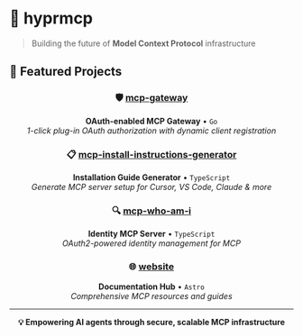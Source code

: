 # 🚀 hyprmcp

> Building the future of **Model Context Protocol** infrastructure

## 🌟 Featured Projects

<div align="center">

### 🛡️ [mcp-gateway](https://github.com/hyprmcp/mcp-gateway)
**OAuth-enabled MCP Gateway** • `Go`  
*1-click plug-in OAuth authorization with dynamic client registration*

### 📋 [mcp-install-instructions-generator](https://github.com/hyprmcp/mcp-install-instructions-generator) 
**Installation Guide Generator** • `TypeScript`  
*Generate MCP server setup for Cursor, VS Code, Claude & more*

### 🔍 [mcp-who-am-i](https://github.com/hyprmcp/mcp-who-am-i)
**Identity MCP Server** • `TypeScript`  
*OAuth2-powered identity management for MCP*

### 🌐 [website](https://github.com/hyprmcp/website)
**Documentation Hub** • `Astro`  
*Comprehensive MCP resources and guides*

</div>

---

<div align="center">

**💡 Empowering AI agents through secure, scalable MCP infrastructure**

</div>